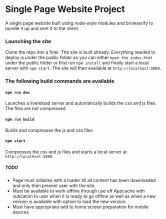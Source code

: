 # Single Page Website Project

A single page website built using node-style modules and browserify to bundle it up and sent it to the client. 

### Launching the site

Clone the repo into a foler. The site is built already. Everything needed to deploy is under the public folder so you can either `open the index.html` under the public folder or first run `npm install` and finally start a local server with `npm start`. The site will then available at `http://localhost:5000`.

### The following build commands are  available

#### `npm run dev`
Launches a livereload server and automatically builds the css and js files. The files are not compressed

#### `npm run build`
Builds and compresses the js and css files

#### `npm start`
Compresses the css and js files and starts a local server at `http://localhost:5000`

##### TODO

* Page must initialise with a loader till all content has been downloaded and only then present user with the site.
* Must be available to work offline through use off Appcache with indication to user when it is ready to go offline as well as when a new version is available with option to load the new version.
* Must have appropriate add to home screen preparation for mobile devices

